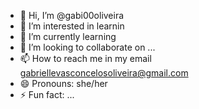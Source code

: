 - 👋 Hi, I’m @gabi00oliveira
- 👀 I’m interested in learnin
- 🌱 I’m currently learning 
- 💞️ I’m looking to collaborate on ...
- 📫 How to reach me in my email gabriellevasconcelosoliveira@gmail.com
- 😄 Pronouns: she/her
- ⚡ Fun fact: ...

<!---
gabi00oliveira/gabi00oliveira is a ✨ special ✨ repository because its `README.md` (this file) appears on your GitHub profile.
You can click the Preview link to take a look at your changes.
--->
